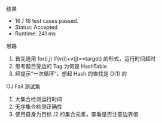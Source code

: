 结果

 * 16 / 16 test cases passed.
 * Status: Accepted
 * Runtime: 241 ms

思路

1. 首先选用 for(i,j) if(v(i)+v(j)==target) 的形式，运行时间超时
2. 思考题目旁边的 Tag 为何是 HashTable
3. 经提示“一次循环”，想起 Hash 的查找是 O(1) 的

OJ Fail 测试集

1. 大集合检测运行时间
2. 无序集合检测正确性
3. 使用自身为目标 /2 的集合元素，查看是否注意边界值